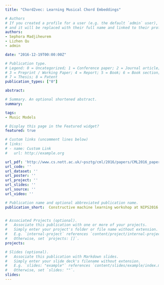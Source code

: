 ```yaml
---
title: "Chord2vec: Learning Musical Chord Embeddings"

# Authors
# If you created a profile for a user (e.g. the default `admin` user), write the username (folder name) here 
# and it will be replaced with their full name and linked to their profile.
authors:
- Sephora Madjiheurem
- Lizhen Qu
- admin

date: "2016-12-19T00:00:00Z"

# Publication type.
# Legend: 0 = Uncategorized; 1 = Conference paper; 2 = Journal article;
# 3 = Preprint / Working Paper; 4 = Report; 5 = Book; 6 = Book section;
# 7 = Thesis; 8 = Patent
publication_types: ["0"]

abstract: 

# Summary. An optional shortened abstract.
summary: 

tags:
- Music Models

# Display this page in the Featured widget?
featured: true

# Custom links (uncomment lines below)
# links:
# - name: Custom Link
#   url: http://example.org

url_pdf: 'http://www.cs.nott.ac.uk/~psztg/cml/2016/papers/CML2016_paper_5.pdf'
url_code: ''
url_dataset: ''
url_poster: ''
url_project: ''
url_slides: ''
url_source: ''
url_video: ''

# Publication name and optional abbreviated publication name.
publication_short:  Constructive machine learning workshop at NIPS2016 


# Associated Projects (optional).
#   Associate this publication with one or more of your projects.
#   Simply enter your project's folder or file name without extension.
#   E.g. `internal-project` references `content/project/internal-project/index.md`.
#   Otherwise, set `projects: []`.
projects:

# Slides (optional).
#   Associate this publication with Markdown slides.
#   Simply enter your slide deck's filename without extension.
#   E.g. `slides: "example"` references `content/slides/example/index.md`.
#   Otherwise, set `slides: ""`.
slides: 
---
```

